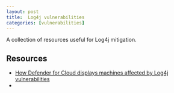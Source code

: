 ```yaml
---
layout: post
title:  Log4j vulnerabilities 
categories: [vulnerabilities]
---
```


A collection of resources useful for Log4j mitigation.

## Resources

- [How Defender for Cloud displays machines affected by Log4j vulnerabilities](https://techcommunity.microsoft.com/t5/microsoft-defender-for-cloud/how-defender-for-cloud-displays-machines-affected-by-log4j/ba-p/3037271?WT.mc_id=m365-0000-rotrent&s=09)
-